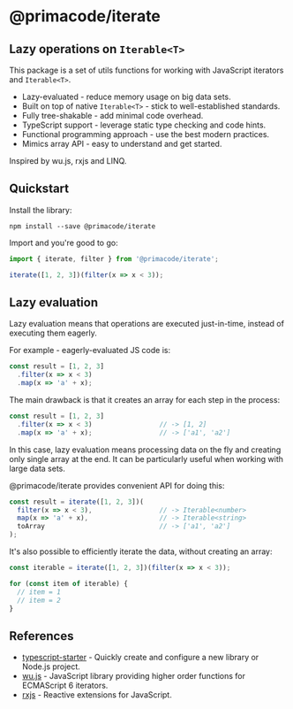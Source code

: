# @primacode/iterate
## Lazy operations on `Iterable<T>`

This package is a set of utils functions for working with JavaScript iterators and `Iterable<T>`.

- Lazy-evaluated - reduce memory usage on big data sets.
- Built on top of native `Iterable<T>` - stick to well-established standards.
- Fully tree-shakable - add minimal code overhead.
- TypeScript support - leverage static type checking and code hints.
- Functional programming approach - use the best modern practices.
- Mimics array API - easy to understand and get started.

Inspired by wu.js, rxjs and LINQ.

## Quickstart

Install the library:

```
npm install --save @primacode/iterate
```
Import and you're good to go:

```js
import { iterate, filter } from '@primacode/iterate';

iterate([1, 2, 3])(filter(x => x < 3));
```

## Lazy evaluation

Lazy evaluation means that operations are executed just-in-time, instead of executing them eagerly.

For example - eagerly-evaluated JS code is:

```js
const result = [1, 2, 3]
  .filter(x => x < 3)
  .map(x => 'a' + x);
```

The main drawback is that it creates an array for each step in the process:

```js
const result = [1, 2, 3]
  .filter(x => x < 3)                 // -> [1, 2]
  .map(x => 'a' + x);                 // -> ['a1', 'a2']
```

In this case, lazy evaluation means processing data on the fly and creating only single array at the end. It can be particularly useful when working with large data sets.

@primacode/iterate provides convenient API for doing this:

```js
const result = iterate([1, 2, 3])(
  filter(x => x < 3),                 // -> Iterable<number>
  map(x => 'a' + x),                  // -> Iterable<string>
  toArray                             // -> ['a1', 'a2']
);
```

It's also possible to efficiently iterate the data, without creating an array:

```js
const iterable = iterate([1, 2, 3])(filter(x => x < 3));

for (const item of iterable) {
  // item = 1
  // item = 2
}
```

## References

- [typescript-starter](https://github.com/bitjson/typescript-starter) - Quickly create and configure a new library or Node.js project.
- [wu.js](https://fitzgen.github.io/wu.js/) - JavaScript library providing higher order functions for ECMAScript 6 iterators. 
- [rxjs](https://github.com/ReactiveX/rxjs) - Reactive extensions for JavaScript.
